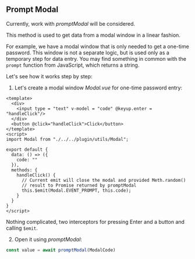 ## Prompt Modal

Currently, work with *promptModal* will be considered.

This method is used to get data from a modal window in a linear fashion.

For example, we have a modal window that is only needed to get a one-time password.
This window is not a separate logic, but is used only as a temporary step for data entry.
You may find something in common with the `prompt` function from JavaScript, which returns a string.

Let's see how it works step by step:

1. Let's create a modal window *Modal.vue* for one-time password entry:
```vue
<template>
  <div>
    <input type = "text" v-model = "code" @keyup.enter = "handleClick"/>
  </div>
  <button @click="handleClick">Click</button>
</template>
<script>
import Modal from "./../../plugin/utils/Modal";

export default {
  data: () => ({
    code: ""
  }),
  methods: {
    handleClick() {
      // Current emit will close the modal and provided Meth.random()
      // result to Promise returned by promptModal
      this.$emit(Modal.EVENT_PROMPT, this.code);
    }
  }
}
</script>
```

Nothing complicated, two interceptors for pressing Enter and a button and calling `$emit`.

2. Open it using *promptModal*:
```ts
const value = await promptModal(ModalCode)
```